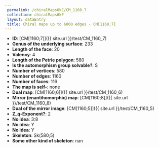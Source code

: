 ```yaml
--- 
 permalink: /chiralMaps6kE/CM_1160_7 
 collection: chiralMaps6kE
 layout: dataEntry
 title: Chiral maps up to 6000 edges - CM[1160;7]
---
```


- **ID**: [CM[1160;7]]({{ site.url }}/test/CM_1160_7)
- **Genus of the underlying surface**: 233
- **Length of the face**: 20
- **Valency**: 4
- **Length of the Petrie polygon**: 580
- **Is the automorphism group solvable?**: S
- **Number of vertices**: 580
- **Number of edges**: 1160
- **Number of faces**: 116
- **The map is self-**: none
- **Dual map**: [CM[1160;6]]({{ site.url }}/test/CM_1160_6)
- **Mirror (enantihomorphic) map**: [CM[1160;8]]({{ site.url }}/test/CM_1160_8)
- **Dual of the mirror image**: [CM[1160;5]]({{ site.url }}/test/CM_1160_5)
- **Z_q-Exponent?**: 2
- **No idea**:  3:8
- **No idea**: Y
- **No idea**: Y
- **Skeleton**: Sk(580;5)
- **Some other kind of skeleton**: nan
